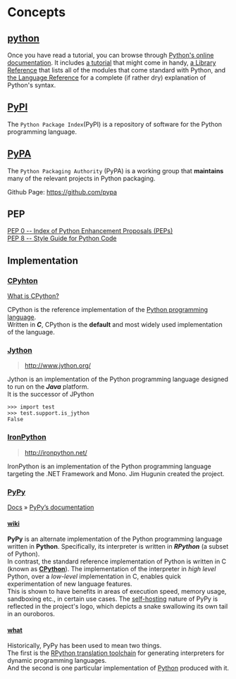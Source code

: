 # Concepts
## [python](https://www.python.org/)
Once you have read a tutorial, you can browse through [Python's online documentation](http://docs.python.org/). It includes [a tutorial](http://docs.python.org/tut/) that might come in handy, [a Library Reference](http://docs.python.org//lib/) that lists all of the modules that come standard with Python, and [the Language Reference](http://docs.python.org/ref/) for a complete (if rather dry) explanation of Python's syntax.

## [PyPI](http://pypi.python.org/pypi)
The `Python Package Index`(PyPI) is a repository of software for the Python programming language.

## [PyPA](https://www.pypa.io/)
The `Python Packaging Authority` (PyPA) is a working group that **maintains** many of the relevant projects in Python packaging.

Github Page: <https://github.com/pypa>  

## PEP

[PEP 0 -- Index of Python Enhancement Proposals (PEPs)](https://www.python.org/dev/peps/)  
[PEP 8 -- Style Guide for Python Code](https://www.python.org/dev/peps/pep-0008/)  

## Implementation

### [CPyhton](https://en.wikipedia.org/wiki/CPython)
[What is CPython?](https://www.quora.com/What-is-CPython)  

CPython is the reference implementation of the [Python programming language](https://en.wikipedia.org/wiki/Python_programming_language).  
Written in ***C***, CPython is the **default** and most widely used implementation of the language.

### [Jython](https://en.wikipedia.org/wiki/Jython)

> <http://www.jython.org/>

Jython is an implementation of the Python programming language designed to run on the ***Java*** platform.  
It is the successor of JPython

```shell
>>> import test
>>> test.support.is_jython
False
```

### [IronPython](https://en.wikipedia.org/wiki/IronPython)

>  <http://ironpython.net/>

IronPython is an implementation of the Python programming language targeting the .NET Framework and Mono. Jim Hugunin created the project.

### [PyPy](http://pypy.org/)
[Docs](http://doc.pypy.org/en/latest/#) » [PyPy’s documentation](http://doc.pypy.org/en/latest/)

#### [wiki](https://en.wikipedia.org/wiki/PyPy)
**PyPy** is an alternate implementation of the Python programming language written in **Python**. Specifically, its interpreter is written in ***RPython*** (a subset of Python).  
In contrast, the standard reference implementation of Python is written in C (known as [**CPython**](https://en.wikipedia.org/wiki/CPython)). The implementation of the interpreter in *high level* Python, over a *low-level* implementation in C, enables quick experimentation of new language features.  
This is shown to have benefits in areas of execution speed, memory usage, sandboxing etc., in certain use cases. The [self-hosting](https://en.wikipedia.org/wiki/Self-hosting) nature of PyPy is reflected in the project's logo, which depicts a snake swallowing its own tail in an ouroboros.  

#### [what](http://doc.pypy.org/en/latest/introduction.html)
Historically, PyPy has been used to mean two things.   
The first is the [RPython translation toolchain](http://rpython.readthedocs.io/en/latest/index.html#index) for generating interpreters for dynamic programming languages.  
And the second is one particular implementation of [Python](http://python.org/) produced with it.  
